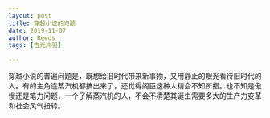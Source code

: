 ```yaml
---
layout: post
title: 穿越小说的问题
date: 2019-11-07
author: Reeds
tags: [吉光片羽]

---
```


 穿越小说的普遍问题是，既想给旧时代带来新事物，又用静止的眼光看待旧时代的人。有的主角连蒸汽机都搞出来了，还觉得阁臣这种人精会不知所措。也不知是傲慢还是笔力问题，一个了解蒸汽机的人，不会不清楚其诞生需要多大的生产力变革和社会风气扭转。
